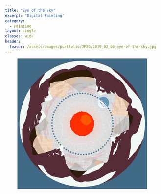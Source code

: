 ```yaml
---
title: "Eye of the Sky"
excerpt: "Digital Painting"
category:
  - Painting
layout: single
classes: wide
header:
  teaser: /assets/images/portfolio/JPEG/2019_02_06_eye-of-the-sky.jpg
---
```


<figure class="align-center">
	<a href="/assets/images/portfolio/JPEG/2019_02_06_eye-of-the-sky.jpg"><img src="/assets/images/portfolio/JPEG/2019_02_06_eye-of-the-sky.jpg"></a>
</figure>
